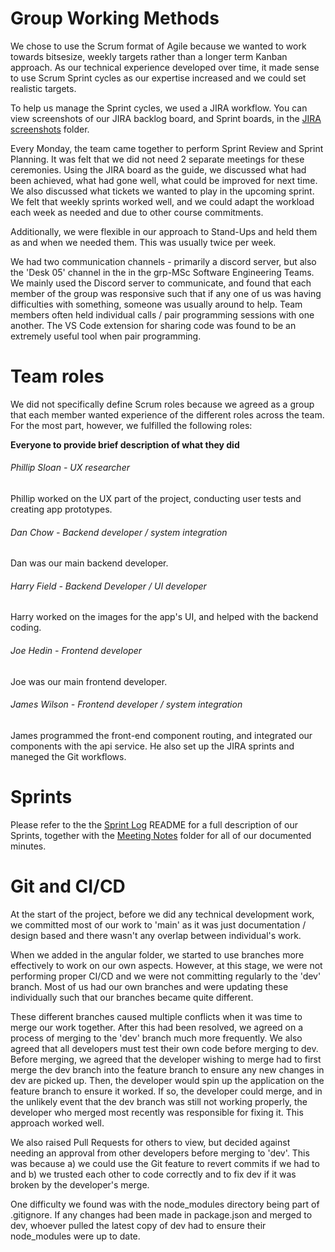 # Group Working Methods

We chose to use the Scrum format of Agile because we wanted to work towards bitsesize, weekly targets rather than a longer term Kanban approach. As our technical experience developed over time, it made sense to use Scrum Sprint cycles as our expertise increased and we could set realistic targets.

To help us manage the Sprint cycles, we used a JIRA workflow. You can view screenshots of our JIRA backlog board, and Sprint boards, in the [JIRA screenshots](Sprint_Logs/JIRA_Screenshots) folder.

Every Monday, the team came together to perform Sprint Review and Sprint Planning. It was felt that we did not need 2 separate meetings for these ceremonies. Using the JIRA board as the guide, we discussed what had been achieved, what had gone well, what could be improved for next time. We also discussed what tickets we wanted to play in the upcoming sprint. We felt that weekly sprints worked well, and we could adapt the workload each week as needed and due to other course commitments.

Additionally, we were flexible in our approach to Stand-Ups and held them as and when we needed them. This was usually twice per week.

We had two communication channels - primarily a discord server, but also the 'Desk 05' channel in the in the grp-MSc Software Engineering Teams. We mainly used the Discord server to communicate, and found that each member of the group was responsive such that if any one of us was having difficulties with something, someone was usually around to help. Team members often held individual calls / pair programming sessions with one another. The VS Code extension for sharing code was found to be an extremely useful tool when pair programming.

# Team roles

We did not specifically define Scrum roles because we agreed as a group that each member wanted experience of the different roles across the team. For the most part, however, we fulfilled the following roles:


**Everyone to provide brief description of what they did**

###### Phillip Sloan - UX researcher
Phillip worked on the UX part of the project, conducting user tests and creating app prototypes.

###### Dan Chow - Backend developer / system integration
Dan was our main backend developer.

###### Harry Field - Backend Developer / UI developer
Harry worked on the images for the app's UI, and helped with the backend coding.

###### Joe Hedin - Frontend developer
Joe was our main frontend developer.

###### James Wilson - Frontend developer / system integration
James programmed the front-end component routing, and integrated our components with the api service. He also set up the JIRA sprints and maneged the Git workflows.

# Sprints
Please refer to the the [Sprint Log](Sprint_Logs/) README for a full description of our Sprints, together with the [Meeting Notes](../Meeting_Notes) folder for all of our documented minutes.

# Git and CI/CD

At the start of the project, before we did any technical development work, we committed most of our work to 'main' as it was just documentation / design based and there wasn't any overlap between individual's work.

When we added in the angular folder, we started to use branches more effectively to work on our own aspects. However, at this stage, we were not performing proper CI/CD and we were not committing regularly to the 'dev' branch. Most of us had our own branches and were updating these individually such that our branches became quite different.

These different branches caused multiple conflicts when it was time to merge our work together. After this had been resolved, we agreed on a process of merging to the 'dev' branch much more frequently. We also agreed that all developers must test their own code before merging to dev. Before merging, we agreed that the developer wishing to merge had to first merge the dev branch into the feature branch to ensure any new changes in dev are picked up. Then, the developer would spin up the application on the feature branch to ensure it worked. If so, the developer could merge, and in the unlikely event that the dev branch was still not working properly, the developer who merged most recently was responsible for fixing it. This approach worked well.

We also raised Pull Requests for others to view, but decided against needing an approval from other developers before merging to 'dev'. This was because a) we could use the Git feature to revert commits if we had to and b) we trusted each other to code correctly and to fix dev if it was broken by the developer's merge.

One difficulty we found was with the node_modules directory being part of .gitignore. If any changes had been made in package.json and merged to dev, whoever pulled the latest copy of dev had to ensure their node_modules were up to date.
